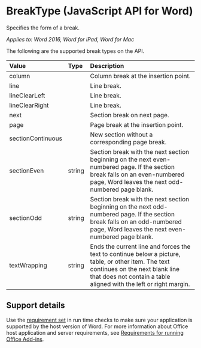 # BreakType (JavaScript API for Word)

Specifies the form of a break.

_Applies to: Word 2016, Word for iPad, Word for Mac_

The following are the supported break types on the API.

| **Value**         | **Type** | **Description**     |
|:-----------------|:--------|:----|
|column| | Column break at the insertion point. |
|line| | Line break. |
|lineClearLeft| | Line break. |
|lineClearRight| | Line break. |
|next| | Section break on next page. |
|page| | Page break at the insertion point.|
|sectionContinuous| | New section without a corresponding page break.|
|sectionEven| string | Section break with the next section beginning on the next even-numbered page. If the section break falls on an even-numbered page, Word leaves the next odd-numbered page blank.|
|sectionOdd| string | Section break with the next section beginning on the next odd-numbered page. If the section break falls on an odd-numbered page, Word leaves the next even-numbered page blank.|
|textWrapping| string | Ends the current line and forces the text to continue below a picture, table, or other item. The text continues on the next blank line that does not contain a table aligned with the left or right margin.|

## Support details

Use the [requirement set](https://msdn.microsoft.com/EN-US/library/office/mt590206.aspx) in run time checks to make sure your application is supported by the host version of Word. For more information about Office host application and server requirements, see [Requirements for running Office Add-ins](https://msdn.microsoft.com/EN-US/library/office/dn833104.aspx).
